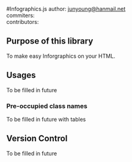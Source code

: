 #Infographics.js 
author: junyoung@hanmail.net<br/>
commiters:<br/>
contributors:<br/>

## Purpose of this library
To make easy Inforgraphics on your HTML.

## Usages
To be filled in future

### Pre-occupied class names
To be filled in future with tables

## Version Control
To be filled in future
